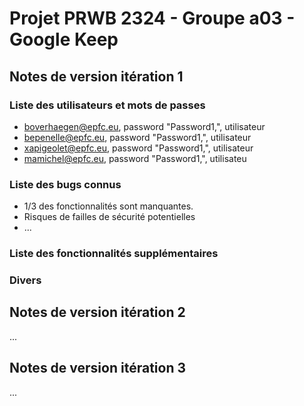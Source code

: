 # Projet PRWB 2324 - Groupe a03 - Google Keep

## Notes de version itération 1 

### Liste des utilisateurs et mots de passes

  * boverhaegen@epfc.eu, password "Password1,", utilisateur
  * bepenelle@epfc.eu, password "Password1,", utilisateur
  * xapigeolet@epfc.eu, password "Password1,", utilisateur
  * mamichel@epfc.eu, password "Password1,", utilisateu

### Liste des bugs connus

  * 1/3 des fonctionnalités sont manquantes.
  * Risques de failles de sécurité potentielles
  * ...

### Liste des fonctionnalités supplémentaires

### Divers

## Notes de version itération 2

...

## Notes de version itération 3 

...